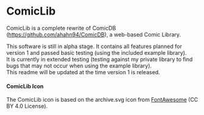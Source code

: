 # ComicLib
ComicLib is a complete rewrite of ComicDB (https://github.com/ahahn94/ComicDB), a web-based Comic Library.

This software is still in alpha stage. It contains all features planned for version 1 and passed basic testing (using the included example library).  
It is currently in extended testing (testing against my private library to find bugs that may not occur when using the example library).  
This readme will be updated at the time version 1 is released.

#### ComicLib Icon
The ComicLib icon is based on the archive.svg icon from [FontAwesome](https://fontawesome.com) (CC BY 4.0 License).